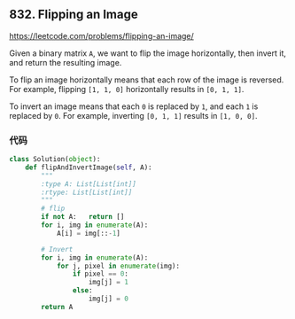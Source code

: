## 832. Flipping an Image

https://leetcode.com/problems/flipping-an-image/

Given a binary matrix `A`, we want to flip the image horizontally, then invert it, and return the resulting image.

To flip an image horizontally means that each row of the image is reversed. For example, flipping `[1, 1, 0]` horizontally results in `[0, 1, 1]`.

To invert an image means that each `0` is replaced by `1`, and each `1` is replaced by `0`. For example, inverting `[0, 1, 1]` results in `[1, 0, 0]`.

### 代码

```python
class Solution(object):
    def flipAndInvertImage(self, A):
        """
        :type A: List[List[int]]
        :rtype: List[List[int]]
        """
        # flip
        if not A:	return []
        for i, img in enumerate(A):
            A[i] = img[::-1]

        # Invert
        for i, img in enumerate(A):
            for j, pixel in enumerate(img):
                if pixel == 0:
                    img[j] = 1
                else:
                    img[j] = 0
        return A
```

